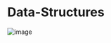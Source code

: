 # Data-Structures
![image](https://github.com/Purlemon/Data-Structures/blob/master/Steins%3BGate/1.png)
